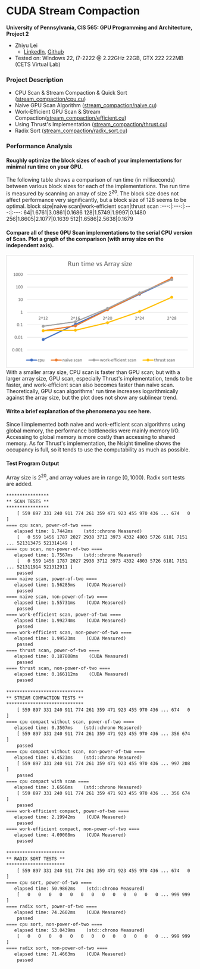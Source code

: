 CUDA Stream Compaction
======================

**University of Pennsylvania, CIS 565: GPU Programming and Architecture, Project 2**

* Zhiyu Lei
  * [LinkedIn](https://www.linkedin.com/in/zhiyu-lei/), [Github](https://github.com/Zhiyu-Lei)
* Tested on: Windows 22, i7-2222 @ 2.22GHz 22GB, GTX 222 222MB (CETS Virtual Lab)

### Project Description
* CPU Scan & Stream Compaction & Quick Sort ([stream_compaction/cpu.cu](stream_compaction/cpu.cu))
* Naive GPU Scan Algorithm ([stream_compaction/naive.cu](stream_compaction/naive.cu))
* Work-Efficient GPU Scan & Stream Compaction([stream_compaction/efficient.cu](stream_compaction/efficient.cu))
* Using Thrust's Implementation ([stream_compaction/thrust.cu](stream_compaction/thrust.cu))
* Radix Sort ([stream_compaction/radix_sort.cu](stream_compaction/radix_sort.cu))

### Performance Analysis
#### Roughly optimize the block sizes of each of your implementations for minimal run time on your GPU.
The following table shows a comparison of run time (in milliseconds) between various block sizes for each of the implementations. The run time is measured by scanning an array of size $2^{20}$. The block size does not affect performance very significantly, but a block size of 128 seems to be optimal.
block size|naive scan|work-efficient scan|thrust scan
:---:|:---:|:---:|:---:
64|1.6761|3.0861|0.1686
128|1.5749|1.9997|0.1480
256|1.8605|2.1077|0.1639
512|1.6586|2.5638|0.1679

#### Compare all of these GPU Scan implementations to the serial CPU version of Scan. Plot a graph of the comparison (with array size on the independent axis).
![](img/README/time-size.png)
With a smaller array size, CPU scan is faster than GPU scan; but with a larger array size, GPU scan, especially Thrust's implementation, tends to be faster, and work-efficient scan also becomes faster than naive scan. Theoretically, GPU scan algorithms' run time increases logarithmically against the array size, but the plot does not show any sublinear trend.

#### Write a brief explanation of the phenomena you see here.
Since I implemented both naive and work-efficient scan algorithms using global memory, the performance bottlenecks were mainly memory I/O. Accessing to global memory is more costly than accessing to shared memory. As for Thrust's implementation, the Nsight timeline shows the occupancy is full, so it tends to use the computability as much as possible.

#### Test Program Output
Array size is $2^{20}$, and array values are in range $[0,1000)$. Radix sort tests are added.
```
****************
** SCAN TESTS **
****************
    [ 559 897 331 240 911 774 261 359 471 923 455 970 436 ... 674   0 ]
==== cpu scan, power-of-two ====
   elapsed time: 1.7442ms    (std::chrono Measured)
    [   0 559 1456 1787 2027 2938 3712 3973 4332 4803 5726 6181 7151 ... 521313475 521314149 ]
==== cpu scan, non-power-of-two ====
   elapsed time: 1.7567ms    (std::chrono Measured)
    [   0 559 1456 1787 2027 2938 3712 3973 4332 4803 5726 6181 7151 ... 521311914 521312911 ]
    passed
==== naive scan, power-of-two ====
   elapsed time: 1.56285ms    (CUDA Measured)
    passed
==== naive scan, non-power-of-two ====
   elapsed time: 1.55731ms    (CUDA Measured)
    passed
==== work-efficient scan, power-of-two ====
   elapsed time: 1.99274ms    (CUDA Measured)
    passed
==== work-efficient scan, non-power-of-two ====
   elapsed time: 1.99523ms    (CUDA Measured)
    passed
==== thrust scan, power-of-two ====
   elapsed time: 0.187808ms    (CUDA Measured)
    passed
==== thrust scan, non-power-of-two ====
   elapsed time: 0.166112ms    (CUDA Measured)
    passed

*****************************
** STREAM COMPACTION TESTS **
*****************************
    [ 559 897 331 240 911 774 261 359 471 923 455 970 436 ... 674   0 ]
==== cpu compact without scan, power-of-two ====
   elapsed time: 0.3507ms    (std::chrono Measured)
    [ 559 897 331 240 911 774 261 359 471 923 455 970 436 ... 356 674 ]
    passed
==== cpu compact without scan, non-power-of-two ====
   elapsed time: 0.4523ms    (std::chrono Measured)
    [ 559 897 331 240 911 774 261 359 471 923 455 970 436 ... 997 208 ]
    passed
==== cpu compact with scan ====
   elapsed time: 3.6566ms    (std::chrono Measured)
    [ 559 897 331 240 911 774 261 359 471 923 455 970 436 ... 356 674 ]
    passed
==== work-efficient compact, power-of-two ====
   elapsed time: 2.19942ms    (CUDA Measured)
    passed
==== work-efficient compact, non-power-of-two ====
   elapsed time: 4.09008ms    (CUDA Measured)
    passed

**********************
** RADIX SORT TESTS **
**********************
    [ 559 897 331 240 911 774 261 359 471 923 455 970 436 ... 674   0 ]
==== cpu sort, power-of-two ====
   elapsed time: 50.9862ms    (std::chrono Measured)
    [   0   0   0   0   0   0   0   0   0   0   0   0   0 ... 999 999 ]
==== radix sort, power-of-two ====
   elapsed time: 74.2602ms    (CUDA Measured)
    passed
==== cpu sort, non-power-of-two ====
   elapsed time: 53.0439ms    (std::chrono Measured)
    [   0   0   0   0   0   0   0   0   0   0   0   0   0 ... 999 999 ]
==== radix sort, non-power-of-two ====
   elapsed time: 71.4663ms    (CUDA Measured)
    passed
```